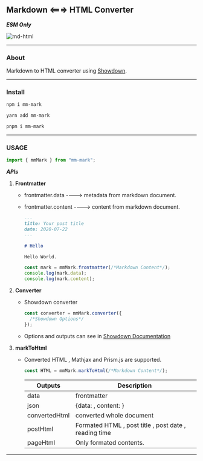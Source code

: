 ## Markdown <===> HTML Converter

**_ESM Only_**

![md-html](https://miro.medium.com/v2/resize:fit:1400/1*eZ7YPTqzcyFVoQxIOIQ9kQ.png)

---

### About

Markdown to HTML converter using [Showdown](https://github.com/showdownjs/showdown).

---

### Install

```bash
npm i mm-mark
```

```bash
yarn add mm-mark
```

```bash
pnpm i mm-mark
```

---

### USAGE

```javascript
import { mmMark } from "mm-mark";
```

**_APIs_**

1. **Frontmatter**

   - frontmatter.data ----> metadata from markdown document.

   - frontmatter.content ----> content from markdown document.

     ```markdown
     ---
     title: Your post title
     date: 2020-07-22
     ---

     # Hello

     Hello World.
     ```

     ```javascript
     const mark = mmMark.frontmatter(/*Markdown Content*/);
     console.log(mark.data);
     console.log(mark.content);
     ```

2. **Converter**

   - Showdown converter

     ```javascript
     const converter = mmMark.converter({
       /*Showdown Options*/
     });
     ```

   - Options and outputs can see in [Showdown Documentation](https://showdownjs.com/docs/)

3. **markToHtml**

   - Converted HTML , Mathjax and Prism.js are supported.

      ```javascript
      const HTML = mmMark.markToHtml(/*Markdown Content*/);
      ```

        | Outputs       | Description                                           |
        | ------------- | ----------------------------------------------------- |
        | data          | frontmatter                                           |
        | json          | {data: , content: }                                   |
        | convertedHtml | converted whole document                              |
        | postHtml      | Formated HTML , post title , post date , reading time |
        | pageHtml      | Only formated contents.                               |


---
